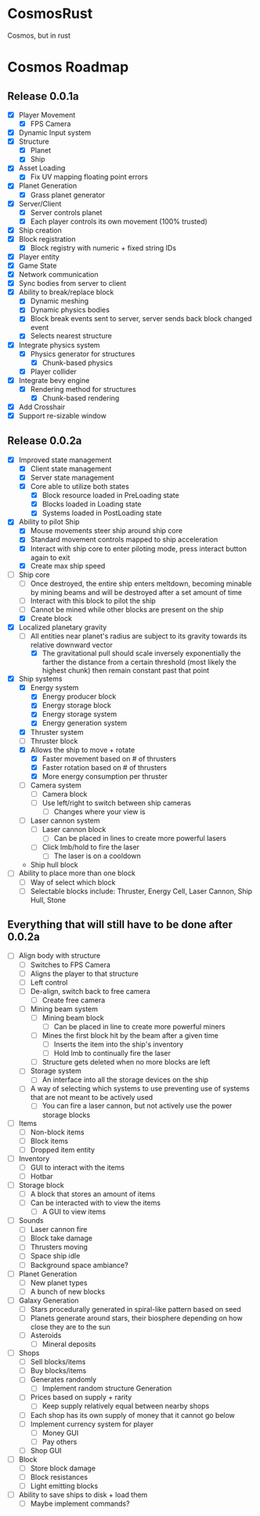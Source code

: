 # CosmosRust
Cosmos, but in rust

# Cosmos Roadmap

## Release 0.0.1a
- [x] Player Movement
  - [x] FPS Camera
- [x] Dynamic Input system
- [x] Structure
  - [x] Planet
  - [x] Ship
- [x] Asset Loading
  - [x] Fix UV mapping floating point errors
- [x] Planet Generation
  - [x] Grass planet generator
- [x] Server/Client
  - [x] Server controls planet
  - [x] Each player controls its own movement (100% trusted)
- [x] Ship creation
- [x] Block registration
  - [x] Block registry with numeric + fixed string IDs
- [x] Player entity
- [x] Game State
- [x] Network communication
- [x] Sync bodies from server to client
- [x] Ability to break/replace block
  - [x] Dynamic meshing
  - [x] Dynamic physics bodies
  - [x] Block break events sent to server, server sends back block changed event
  - [x] Selects nearest structure
- [x] Integrate physics system
  - [x] Physics generator for structures
    - [x] Chunk-based physics
  - [x] Player collider
- [x] Integrate bevy engine
  - [x] Rendering method for structures
    - [x] Chunk-based rendering
- [x] Add Crosshair
- [x] Support re-sizable window

## Release 0.0.2a
- [x] Improved state management
  - [x] Client state management
  - [x] Server state management
  - [x] Core able to utilize both states
    - [x] Block resource loaded in PreLoading state
    - [x] Blocks loaded in Loading state
    - [x] Systems loaded in PostLoading state
- [x] Ability to pilot Ship
  - [x] Mouse movements steer ship around ship core
  - [x] Standard movement controls mapped to ship acceleration
  - [x] Interact with ship core to enter piloting mode, press interact button again to exit
  - [x] Create max ship speed
- [ ] Ship core
  - [ ] Once destroyed, the entire ship enters meltdown, becoming minable by mining beams and will be destroyed after a set amount of time
  - [ ] Interact with this block to pilot the ship
  - [ ] Cannot be mined while other blocks are present on the ship
  - [x] Create block
- [x] Localized planetary gravity
  - [ ] All entities near planet's radius are subject to its gravity towards its relative downward vector
    - [x] The gravitational pull should scale inversely exponentially the farther the distance from a certain threshold (most likely the highest chunk) then remain constant past that point
- [x] Ship systems
  - [x] Energy system
    - [x] Energy producer block
    - [x] Energy storage block
    - [x] Energy storage system
    - [x] Energy generation system
  - [x] Thruster system
  - [ ] Thruster block
  - [x] Allows the ship to move + rotate
    - [x] Faster movement based on # of thrusters
    - [x] Faster rotation based on # of thrusters
    - [x] More energy consumption per thruster
  - [ ] Camera system
    - [ ] Camera block
    - [ ] Use left/right to switch between ship cameras
      - [ ] Changes where your view is
  - [ ] Laser cannon system
    - [ ] Laser cannon block
      - [ ] Can be placed in lines to create more powerful lasers
    - [ ] Click lmb/hold to fire the laser
      - [ ] The laser is on a cooldown
  - Ship hull block
- [ ] Ability to place more than one block
  - [ ] Way of select which block
  - [ ] Selectable blocks include: Thruster, Energy Cell, Laser Cannon, Ship Hull, Stone
  
## Everything that will still have to be done after 0.0.2a
- [ ] Align body with structure
  - [ ] Switches to FPS Camera
  - [ ] Aligns the player to that structure
  - [ ] Left control
  - [ ] De-align, switch back to free camera
    - [ ] Create free camera
  - [ ] Mining beam system
    - [ ] Mining beam block
      - [ ] Can be placed in line to create more powerful miners
    - [ ] Mines the first block hit by the beam after a given time
      - [ ] Inserts the item into the ship's inventory
      - [ ] Hold lmb to continually fire the laser
    - [ ] Structure gets deleted when no more blocks are left
  - [ ] Storage system
    - [ ] An interface into all the storage devices on the ship
  - [ ] A way of selecting which systems to use preventing use of systems that are not meant to be actively used
    - [ ] You can fire a laser cannon, but not actively use the power storage blocks
- [ ] Items
  - [ ] Non-block items
  - [ ] Block items
  - [ ] Dropped item entity
- [ ] Inventory
  - [ ] GUI to interact with the items
  - [ ] Hotbar
- [ ] Storage block
  - [ ] A block that stores an amount of items
  - [ ] Can be interacted with to view the items
    - [ ] A GUI to view items
- [ ] Sounds
  - [ ] Laser cannon fire
  - [ ] Block take damage
  - [ ] Thrusters moving
  - [ ] Space ship idle
  - [ ] Background space ambiance?
- [ ] Planet Generation
  - [ ] New planet types
  - [ ] A bunch of new blocks
- [ ] Galaxy Generation
  - [ ] Stars procedurally generated in spiral-like pattern based on seed 
  - [ ] Planets generate around stars, their biosphere depending on how close they are to the sun
  - [ ] Asteroids
    - [ ] Mineral deposits
- [ ] Shops
  - [ ] Sell blocks/items
  - [ ] Buy blocks/items
  - [ ] Generates randomly
    - [ ] Implement random structure Generation
  - [ ] Prices based on supply + rarity
    - [ ] Keep supply relatively equal between nearby shops
  - [ ] Each shop has its own supply of money that it cannot go below
  - [ ] Implement currency system for player
    - [ ] Money GUI
    - [ ] Pay others
  - [ ] Shop GUI
- [ ] Block
  - [ ] Store block damage
  - [ ] Block resistances
  - [ ] Light emitting blocks
- [ ] Ability to save ships to disk + load them
  - [ ] Maybe implement commands?